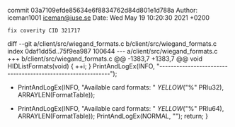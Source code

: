 commit 03a7109efde85634e6f8834762d84d801e1d788a
Author: iceman1001 <iceman@iuse.se>
Date:   Wed May 19 10:20:30 2021 +0200

    fix coverity CID 321717

diff --git a/client/src/wiegand_formats.c b/client/src/wiegand_formats.c
index 0daf1dd5d..75f9ea987 100644
--- a/client/src/wiegand_formats.c
+++ b/client/src/wiegand_formats.c
@@ -1383,7 +1383,7 @@ void HIDListFormats(void) {
         ++i;
     }
     PrintAndLogEx(INFO, "------------------------------------------------------------");
-    PrintAndLogEx(INFO, "Available card formats: " _YELLOW_("%" PRIu32), ARRAYLEN(FormatTable));
+    PrintAndLogEx(INFO, "Available card formats: " _YELLOW_("%" PRIu64), ARRAYLEN(FormatTable));
     PrintAndLogEx(NORMAL, "");
     return;
 }
